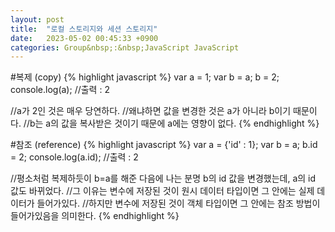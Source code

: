 ```yaml
---
layout: post
title:  "로컬 스토리지와 세션 스토리지"
date:   2023-05-02 00:45:33 +0900
categories: Group&nbsp;:&nbsp;JavaScript JavaScript
---
```


#복제 (copy)
{% highlight javascript %}
var a = 1;
var b = a;
b = 2;
console.log(a); //출력 : 2

//a가 2인 것은 매우 당연하다.
//왜냐하면 값을 변경한 것은 a가 아니라 b이기 때문이다.
//b는 a의 값을 복사받은 것이기 때문에 a에는 영향이 없다.
{% endhighlight %}

#참조 (reference)
{% highlight javascript %}
var a = {'id' : 1};
var b = a;
b.id = 2;
console.log(a.id); //출력 : 2

//평소처럼 복제하듯이 b=a를 해준 다음에 나는 분명 b의 id 값을 변경했는데, a의 id 값도 바뀌었다.
//그 이유는 변수에 저장된 것이 원시 데이터 타입이면 그 안에는 실제 데이터가 들어가있다.
//하지만 변수에 저장된 것이 객체 타입이면 그 안에는 참조 방법이 들어가있음을 의미한다.
{% endhighlight %}